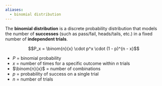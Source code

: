 ```yaml
---
aliases:
  - binomial distribution
---
```

The **binomial distribution** is a discrete probability distribution that models the number of **successes** (such as pass/fail, heads/tails, etc.) in a fixed number of **independent trials**.

$$P_x = \binom{n}{x} \cdot p^x \cdot (1 - p)^{n - x}$$
- $P$ = binomial probability
- $x$ = number of times for a specific outcome within $n$ trials
- $\binom{n}{x}$ = number of combinations
- $p$ = probability of success on a single trial
- $n$ = number of trials
